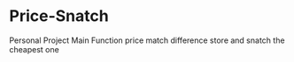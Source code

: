 # Price-Snatch
Personal Project Main Function price match difference store and snatch the cheapest one
